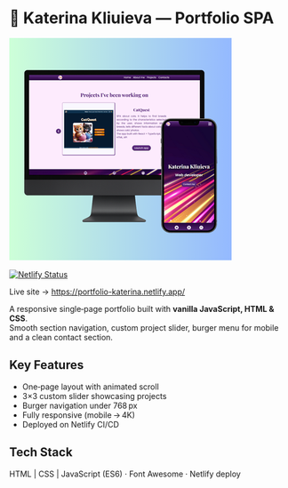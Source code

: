 # 🎨 Katerina Kliuieva — Portfolio SPA

![Portfolio screenshot](./src/images/portfolio_screen.png)

[![Netlify Status](https://api.netlify.com/api/v1/badges/online-weather-react/deploy-status)](https://app.netlify.com/sites/portfolio-katerina/deploys)

Live site → https://portfolio-katerina.netlify.app/

A responsive single‑page portfolio built with **vanilla JavaScript, HTML & CSS**.  
Smooth section navigation, custom project slider, burger menu for mobile and a clean contact section.

## Key Features

-  One‑page layout with animated scroll
-  3×3 custom slider showcasing projects
-  Burger navigation under 768 px
-  Fully responsive (mobile → 4K)
-  Deployed on Netlify CI/CD

## Tech Stack

HTML | CSS | JavaScript (ES6) · Font Awesome · Netlify deploy
